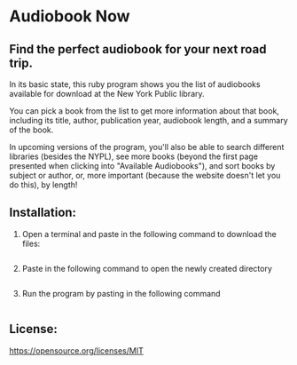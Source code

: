 # Audiobook Now
## Find the perfect audiobook for your next road trip.

In its basic state, this ruby program shows you the list of audiobooks available for download at the New York Public library.

You can pick a book from the list to get more information about that book, including its title, author, publication year, audiobook length, and a summary of the book.

In upcoming versions of the program, you'll also be able to search different libraries (besides the NYPL), see more books (beyond the first page presented when clicking into "Available Audiobooks"), and sort books by subject or author, or, more important (because the website doesn't let you do this), by length!

## Installation:

1. Open a terminal and paste in the following command to download the files:
```git clone git@github.com:tuzmusic/audiobook_now_cli.git
```

2. Paste in the following command to open the newly created directory
```cd audiobook_now_cli
```

3. Run the program by pasting in the following command
```ruby bin/audiobook-now
```

## License:

https://opensource.org/licenses/MIT
